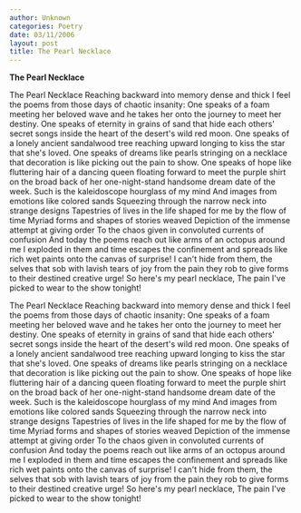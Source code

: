 ```yaml
---
author: Unknown
categories: Poetry
date: 03/11/2006
layout: post
title: The Pearl Necklace
---
```


**The Pearl Necklace**

The Pearl Necklace
Reaching backward into memory dense and thick
I feel the poems from those days of chaotic insanity:
One speaks of a foam meeting her beloved wave
and he takes her onto the journey to meet her destiny.
One speaks of eternity in grains of sand
that hide each others' secret songs
inside the heart of the desert's wild red moon.
One speaks of a lonely ancient sandalwood tree
reaching upward longing to kiss the star that she's loved.
One speaks of dreams like pearls stringing on a necklace
that decoration is like picking out the pain to show.
One speaks of hope like fluttering hair of a dancing queen
floating forward to meet the purple shirt on the broad back
of her one-night-stand handsome dream date of the week.
Such is the kaleidoscope hourglass of my mind
And images from emotions like colored sands
Squeezing through the narrow neck into strange designs
Tapestries of lives in the life shaped for me by the flow of time
Myriad forms and shapes of stories weaved
Depiction of the immense attempt at giving order
To the chaos given in convoluted currents of confusion
And today the poems reach out like arms of an octopus around me
I exploded in them and time escapes the confinement and spreads
like rich wet paints onto the canvas of surprise!
I can't hide from them, the selves that sob
with lavish tears of joy from the pain they rob
to give forms to their destined creative urge!
So here's my pearl necklace,
The pain I've picked to wear to the show tonight!

The Pearl Necklace
Reaching backward into memory dense and thick
I feel the poems from those days of chaotic insanity:
One speaks of a foam meeting her beloved wave
and he takes her onto the journey to meet her destiny.
One speaks of eternity in grains of sand
that hide each others' secret songs
inside the heart of the desert's wild red moon.
One speaks of a lonely ancient sandalwood tree
reaching upward longing to kiss the star that she's loved.
One speaks of dreams like pearls stringing on a necklace
that decoration is like picking out the pain to show.
One speaks of hope like fluttering hair of a dancing queen
floating forward to meet the purple shirt on the broad back
of her one-night-stand handsome dream date of the week.
Such is the kaleidoscope hourglass of my mind
And images from emotions like colored sands
Squeezing through the narrow neck into strange designs
Tapestries of lives in the life shaped for me by the flow of time
Myriad forms and shapes of stories weaved
Depiction of the immense attempt at giving order
To the chaos given in convoluted currents of confusion
And today the poems reach out like arms of an octopus around me
I exploded in them and time escapes the confinement and spreads
like rich wet paints onto the canvas of surprise!
I can't hide from them, the selves that sob
with lavish tears of joy from the pain they rob
to give forms to their destined creative urge!
So here's my pearl necklace,
The pain I've picked to wear to the show tonight!
